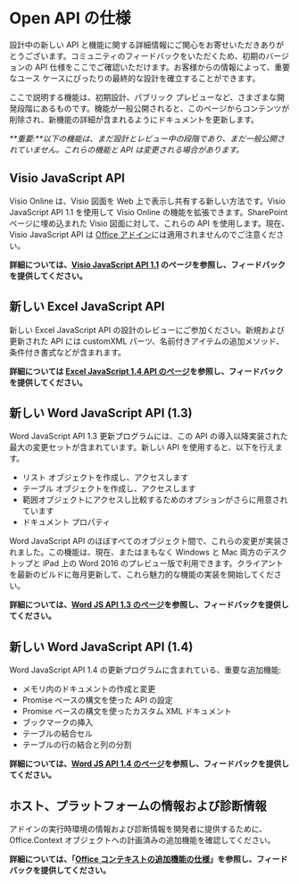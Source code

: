 # <a name="open-api-specifications"></a>Open API の仕様

設計中の新しい API と機能に関する詳細情報にご関心をお寄せいただきありがとうございます。コミュニティのフィードバックをいただくため、初期のバージョンの API 仕様をここでご確認いただけます。お客様からの情報によって、重要なユース ケースにぴったりの最終的な設計を確立することができます。 

ここで説明する機能は、初期設計、パブリック プレビューなど、さまざまな開発段階にあるものです。機能が一般公開されると、このページからコンテンツが削除され、新機能の詳細が含まれるようにドキュメントを更新します。 

_**重要:**以下の機能は、まだ設計とレビュー中の段階であり、まだ一般公開されていません。これらの機能と API は変更される場合があります。_

## <a name="visio-javascript-apis"></a>Visio JavaScript API
Visio Online は、Visio 図面を Web 上で表示し共有する新しい方法です。Visio JavaScript API 1.1 を使用して Visio Online の機能を拡張できます。SharePoint ページに埋め込まれた Visio 図面に対して、これらの API を使用します。現在、Visio JavaScript API は [Office アドイン](https://dev.office.com/docs/add-ins/overview/office-add-ins)には適用されませんのでご注意ください。

**詳細については、[Visio JavaScript API 1.1](https://github.com/OfficeDev/office-js-docs/tree/VisioJs_1.1_Openspec) のページを参照し、フィードバックを提供してください。**

## <a name="new-excel-javascript-apis"></a>新しい Excel JavaScript API
新しい Excel JavaScript API の設計のレビューにご参加ください。新規および更新された API には customXML パーツ、名前付きアイテムの追加メソッド、条件付き書式などが含まれます。 

**詳細については [Excel JavaScript 1.4 API のページ](https://github.com/OfficeDev/office-js-docs/tree/ExcelJs_1.4_OpenSpec)を参照し、フィードバックを提供してください。**

## <a name="new-word-javascript-apis-13"></a>新しい Word JavaScript API (1.3)
Word JavaScript API 1.3 更新プログラムには、この API の導入以降実装された最大の変更セットが含まれています。新しい API を使用すると、以下を行えます。 

* リスト オブジェクトを作成し、アクセスします
* テーブル オブジェクトを作成し、アクセスします
* 範囲オブジェクトにアクセスし比較するためのオプションがさらに用意されています
* ドキュメント プロパティ

Word JavaScript API のほぼすべてのオブジェクト間で、これらの変更が実装されました。この機能は、現在、またはまもなく Windows と Mac 両方のデスクトップと iPad 上の Word 2016 のプレビュー版で利用できます。クライアントを最新のビルドに毎月更新して、これら魅力的な機能の実装を開始してください。

**詳細については、[Word JS API 1.3 のページ](https://github.com/OfficeDev/office-js-docs/tree/WordJs_1.3_Openspec/word)を参照し、フィードバックを提供してください。**

## <a name="new-word-javascript-apis-14"></a>新しい Word JavaScript API (1.4)
Word JavaScript API 1.4 の更新プログラムに含まれている、重要な追加機能:

* メモリ内のドキュメントの作成と変更
* Promise ベースの構文を使った API の設定
* Promise ベースの構文を使ったカスタム XML ドキュメント
* ブックマークの挿入 
* テーブルの結合セル
* テーブルの行の結合と列の分割

**詳細については、[Word JS API 1.4 のページ](https://github.com/OfficeDev/office-js-docs/tree/WordJs_1.4_Openspec/word)を参照し、フィードバックを提供してください。**

## <a name="host-platform-information-and-diagnostic-information"></a>ホスト、プラットフォームの情報および診断情報 
アドインの実行時環境の情報および診断情報を開発者に提供するために、Office.Context オブジェクトへの計画済みの追加機能を確認してください。 

**詳細については、「[Office コンテキストの追加機能の仕様](https://github.com/OfficeDev/office-js-docs/tree/ContextAdditions_OpenSpec)」を参照し、フィードバックを提供してください。**


